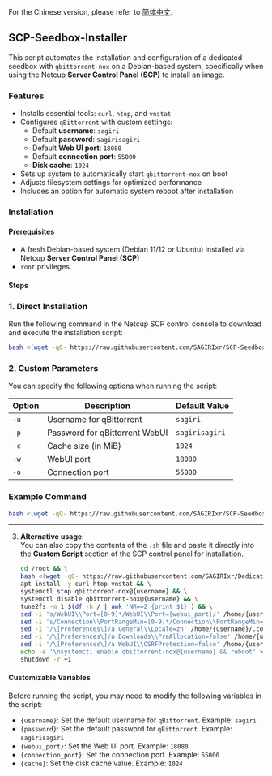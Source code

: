 For the Chinese version, please refer to [简体中文](https://github.com/SAGIRIxr/SCP-Seedbox-Installer/blob/main/README_zh.md).


## SCP-Seedbox-Installer

This script automates the installation and configuration of a dedicated seedbox with `qbittorrent-nox` on a Debian-based system, specifically when using the Netcup **Server Control Panel (SCP)** to install an image.

### Features

- Installs essential tools: `curl`, `htop`, and `vnstat`
- Configures `qBittorrent` with custom settings:
  - Default **username**: `sagiri`
  - Default **password**: `sagirisagiri`
  - Default **Web UI port**: `18080`
  - Default **connection port**: `55000`
  - **Disk cache**: `1024`
- Sets up system to automatically start `qbittorrent-nox` on boot
- Adjusts filesystem settings for optimized performance
- Includes an option for automatic system reboot after installation

### Installation

#### Prerequisites

- A fresh Debian-based system (Debian 11/12 or Ubuntu) installed via Netcup **Server Control Panel (SCP)**
- `root` privileges

#### Steps

### 1. Direct Installation
Run the following command in the Netcup SCP control console to download and execute the installation script:  
```bash
bash <(wget -qO- https://raw.githubusercontent.com/SAGIRIxr/SCP-Seedbox-Installer/main/SCP-Seedbox-Installer.sh)
```

### 2. Custom Parameters
You can specify the following options when running the script:  

| Option | Description                      | Default Value   |
|--------|----------------------------------|-----------------|
| `-u`   | Username for qBittorrent         | `sagiri`        |
| `-p`   | Password for qBittorrent WebUI   | `sagirisagiri`  |
| `-c`   | Cache size (in MiB)              | `1024`          |
| `-w`   | WebUI port                       | `18080`         |
| `-o`   | Connection port                  | `55000`         |

### Example Command
```bash
bash <(wget -qO- https://raw.githubusercontent.com/SAGIRIxr/SCP-Seedbox-Installer/main/SCP-Seedbox-Installer.sh) -u myuser -p mypassword -c 2048 -w 8080 -o 60000
```

---

 3. **Alternative usage**:  
   You can also copy the contents of the `.sh` file and paste it directly into the **Custom Script** section of the SCP control panel for installation.

    ```bash
    cd /root && \
    bash <(wget -qO- https://raw.githubusercontent.com/SAGIRIxr/Dedicated-Seedbox/main/Install.sh) -u {username} -p {password} -c {cache} -q 4.3.8 -l v1.2.14 -x && \
    apt install -y curl htop vnstat && \
    systemctl stop qbittorrent-nox@{username} && \
    systemctl disable qbittorrent-nox@{username} && \
    tune2fs -m 1 $(df -h / | awk 'NR==2 {print $1}') && \
    sed -i 's/WebUI\\Port=[0-9]*/WebUI\\Port={webui_port}/' /home/{username}/.config/qBittorrent/qBittorrent.conf && \
    sed -i 's/Connection\\PortRangeMin=[0-9]*/Connection\\PortRangeMin={connection_port}/' /home/{username}/.config/qBittorrent/qBittorrent.conf && \
    sed -i '/\[Preferences\]/a General\\Locale=zh' /home/{username}/.config/qBittorrent/qBittorrent.conf && \
    sed -i '/\[Preferences\]/a Downloads\\PreAllocation=false' /home/{username}/.config/qBittorrent/qBittorrent.conf && \
    sed -i '/\[Preferences\]/a WebUI\\CSRFProtection=false' /home/{username}/.config/qBittorrent/qBittorrent.conf && \
    echo -e '\nsystemctl enable qbittorrent-nox@{username} && reboot' >> /root/BBRx.sh && \
    shutdown -r +1
    ```

#### Customizable Variables

Before running the script, you may need to modify the following variables in the script:

- `{username}`: Set the default username for `qBittorrent`. Example: `sagiri`
- `{password}`: Set the default password for `qBittorrent`. Example: `sagirisagiri`
- `{webui_port}`: Set the Web UI port. Example: `18080`
- `{connection_port}`: Set the connection port. Example: `55000`
- `{cache}`: Set the disk cache value. Example: `1024`







